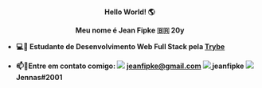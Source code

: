 
<p align=center><strong> Hello World! 🌎 </p>


<p align=center><strong> Meu nome é Jean Fipke  🇧🇷  20y </p>

- :computer::rocket: Estudante de Desenvolvimento Web Full Stack pela  [Trybe](https://www.betrybe.com/)  <img src="https://u3r3f6s2.rocketcdn.me/wp-content/uploads/2020/12/main_logo-e1621602371409.png.webp" width = 15> 

- 📫📱Entre em contato comigo: 
<img src="https://img.shields.io/badge/Gmail-D14836?style=for-the-badge&logo=gmail&logoColor=white"> jeanfipke@gmail.com 
<a href="https://www.linkedin.com/in/jeanfipke/" > <img src="https://img.shields.io/badge/LinkedIn-0077B5?style=for-the-badge&logo=linkedin&logoColor=white"  >   </a>  jeanfipke 
<img src="https://img.shields.io/badge/Discord-7289DA?style=for-the-badge&logo=discord&logoColor=white">   Jennas#2001 </p>